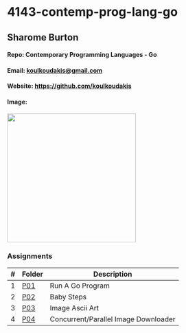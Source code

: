 # 4143-contemp-prog-lang-go

## Sharome Burton
#### Repo: Contemporary Programming Languages - Go
#### Email: koulkoudakis@gmail.com
#### Website: https://github.com/koulkoudakis
#### Image:
<img src="https://avatars.githubusercontent.com/u/58353987?s=400&u=8932164593e29eea512a52840e279405c1111d51&v=4" width="300">

### Assignments

|   #   | Folder                      | Description                                                |
| :---: | -------------------------- | ---------------------------------------------------------- |
|   1   | [P01](./P01)     | Run A Go Program                                         |
|   2   | [P02](./P02)           | Baby Steps                 |
|   3   | [P03](./P03)         | Image Ascii Art                       |
|   4   | [P04](./P04)   | Concurrent/Parallel Image Downloader | 
